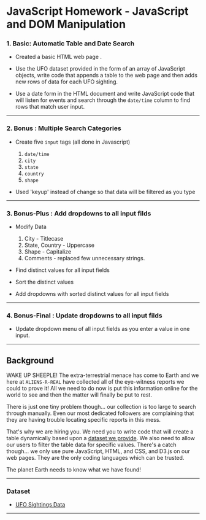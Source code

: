 # JavaScript Homework - JavaScript and DOM Manipulation

### 1. Basic: Automatic Table and Date Search

* Created a basic HTML web page .

* Use the UFO dataset provided in the form of an array of JavaScript objects, write code that appends a table to the web page and then adds new rows of data for each UFO sighting.

* Use a date form in the HTML document and write JavaScript code that will listen for events and search through the `date/time` column to find rows that match user input.

- - -

### 2. Bonus : Multiple Search Categories

* Create five `input` tags (all done in Javascript)
  1. `date/time`
  2. `city`
  3. `state`
  4. `country`
  5. `shape`

* Used 'keyup' instead of change so that data will be filtered as you type

- - -

### 3. Bonus-Plus : Add dropdowns to all input filds

* Modify Data

  1. City - Titlecase
  2. State, Country - Uppercase
  3. Shape - Capitalize
  4. Comments - replaced few unnecessary strings.

* Find distinct values for all input fields

* Sort the distinct values

* Add dropdowns with sorted distinct values for all input fields

- - -

### 4. Bonus-Final : Update dropdowns to all input filds

* Update dropdown menu of all input fields as you enter a value in one input.

- - -

## Background

WAKE UP SHEEPLE! The extra-terrestrial menace has come to Earth and we here at `ALIENS-R-REAL` have collected all of the eye-witness reports we could to prove it! All we need to do now is put this information online for the world to see and then the matter will finally be put to rest.

There is just one tiny problem though... our collection is too large to search through manually. Even our most dedicated followers are complaining that they are having trouble locating specific reports in this mess.

That's why we are hiring you. We need you to write code that will create a table dynamically based upon a [dataset we provide](StarterCode/static/js/data.js). We also need to allow our users to filter the table data for specific values. There's a catch though... we only use pure JavaScript, HTML, and CSS, and D3.js on our web pages. They are the only coding languages which can be trusted.

 The planet Earth needs to know what we have found!

- - -

### Dataset

* [UFO Sightings Data](StarterCode/static/js/data.js)

- - -
